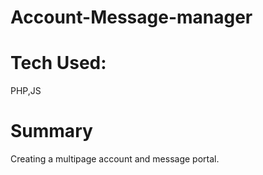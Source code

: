 # Account-Message-manager
# Tech Used:
PHP,JS
# Summary
Creating a multipage account and message portal.
